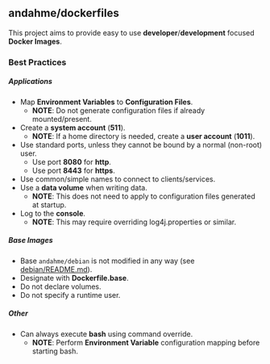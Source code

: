 ## andahme/dockerfiles
This project aims to provide easy to use **developer**/**development** focused **Docker Images**.

### Best Practices

##### Applications
* Map **Environment Variables** to **Configuration Files**.
  * **NOTE**: Do not generate configuration files if already mounted/present.
* Create a **system account** (**511**).
    * **NOTE**: If a home directory is needed, create a **user account** (**1011**).
* Use standard ports, unless they cannot be bound by a normal (non-root) user.
  * Use port **8080** for **http**.
  * Use port **8443** for **https**.
* Use common/simple names to connect to clients/services.
* Use a **data volume** when writing data.
  * **NOTE**: This does not need to apply to configuration files generated at startup.
* Log to the **console**.
  * **NOTE**: This may require overriding log4j.properties or similar.

##### Base Images
* Base `andahme/debian` is not modified in any way (see [debian/README.md](debian/README.md)).
* Designate with **Dockerfile.base**.
* Do not declare volumes.
* Do not specify a runtime user.

##### Other
* Can always execute **bash** using command override.
  * **NOTE**: Perform **Environment Variable** configuration mapping before starting bash.

